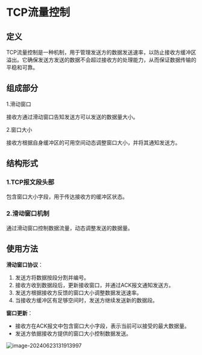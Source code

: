 # TCP流量控制

## 定义

TCP流量控制是一种机制，用于管理发送方的数据发送速率，以防止接收方缓冲区溢出。它确保发送方发送的数据不会超过接收方的处理能力，从而保证数据传输的平稳和可靠。

## 组成部分

1.滑动窗口

接收方通过滑动窗口告知发送方可以发送的数据量大小。

2.窗口大小

接收方根据自身缓冲区的可用空间动态调整窗口大小，并将其通知发送方。

## 结构形式



### 1.TCP报文段头部

包含窗口大小字段，用于传达接收方的缓冲区状态。

### 2.滑动窗口机制

通过滑动窗口控制数据流量，动态调整发送的数据量。

## 使用方法

**滑动窗口协议**：

1. 发送方将数据按段分割并编号。
2. 接收方收到数据段后，更新接收窗口，并通过ACK报文通知发送方。
3. 发送方根据接收方反馈的窗口大小调整数据发送速率。
4. 当接收方缓冲区有足够空间时，发送方继续发送新的数据段。

**窗口更新**：

- 接收方在ACK报文中包含窗口大小字段，表示当前可以接受的最大数据量。
- 发送方依据接收方提供的窗口大小控制数据发送。

![image-20240623131913997](../TyporaImage/image-20240623131913997.png)